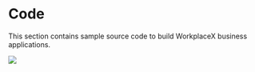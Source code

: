 # Code
This section contains sample source code to build WorkplaceX business applications.

![](/assets/code.jpg)